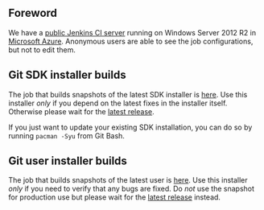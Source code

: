 ## Foreword

We have a [public Jenkins CI server](https://dscho.cloudapp.net/) running on Windows Server 2012 R2 in [Microsoft Azure](http://azure.microsoft.com/). Anonymous users are able to see the job configurations, but not to edit them.

## Git SDK installer builds

The job that builds snapshots of the latest SDK installer is [here](https://dscho.cloudapp.net/job/gfw-msys2-build-sdk-installer/). Use this installer *only* if you depend on the latest fixes in the installer itself. Otherwise please wait for the [latest release](https://github.com/git-for-windows/build-extra/releases/latest).

If you just want to update your existing SDK installation, you can do so by running `pacman -Syu` from Git Bash.

## Git user installer builds

The job that builds snapshots of the latest user is [here](https://dscho.cloudapp.net/job/gfw-msys2-build-user-installer/). Use this installer *only* if you need to verify that any bugs are fixed. Do *not* use the snapshot for production use but please wait for the [latest release](https://github.com/git-for-windows/git/releases/latest) instead.

